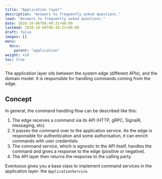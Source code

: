 ```yaml
---
title: "Application layer"
description: "Answers to frequently asked questions."
lead: "Answers to frequently asked questions."
date: 2020-10-06T08:49:31+00:00
lastmod: 2020-10-06T08:49:31+00:00
draft: false
images: []
menu:
  docs:
    parent: "application"
weight: 410
toc: true
---
```


The application layer sits between the system edge (different APIs), and the domain model. It is responsible for handling commands coming from the edge.

## Concept

In general, the command handling flow can be described like this:

1. The edge receives a command via its API (HTTP, gRPC, SignalR, messaging, etc).
2. It passes the command over to the application service. As the edge is responsible for authentication and some authorisation, it can enrich commands with user credentials.
3. The command service, which is agnostic to the API itself, handles the command and gives a response to the edge (positive or negative).
4. The API layer then returns the response to the calling party.

Eventuous gives you a base class to implement command services in the application layer: the `ApplicationService`.

